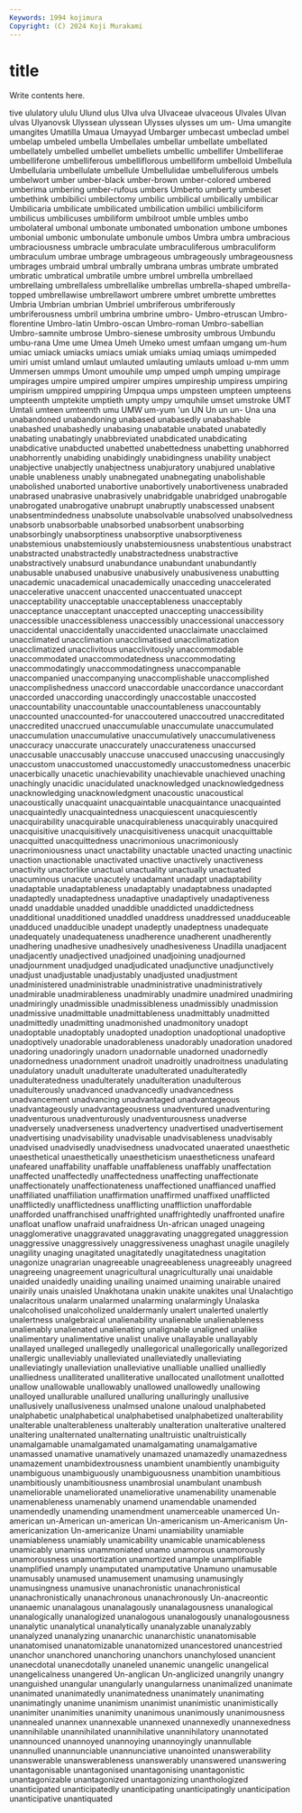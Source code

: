 ```yaml
---
Keywords: 1994 kojimura
Copyright: (C) 2024 Koji Murakami
---
```


# title

Write contents here.



tive ululatory ululu Ulund ulus Ulva ulva Ulvaceae ulvaceous
Ulvales Ulvan ulvas Ulyanovsk Ulyssean ulyssean Ulysses ulysses um um-
Uma umangite umangites Umatilla Umaua Umayyad Umbarger umbecast umbeclad umbel
umbelap umbeled umbella Umbellales umbellar umbellate umbellated umbellately umbelled umbellet
umbellets umbellic umbellifer Umbelliferae umbelliferone umbelliferous umbelliflorous umbelliform umbelloid Umbellula
Umbellularia umbellulate umbellule Umbellulidae umbelluliferous umbels umbelwort umber umber-black umber-brown
umber-colored umbered umberima umbering umber-rufous umbers Umberto umberty umbeset umbethink
umbibilici umbilectomy umbilic umbilical umbilically umbilicar Umbilicaria umbilicate umbilicated umbilication
umbilici umbiliciform umbilicus umbilicuses umbiliform umbilroot umble umbles umbo umbolateral
umbonal umbonate umbonated umbonation umbone umbones umbonial umbonic umbonulate umbonule
umbos Umbra umbra umbracious umbraciousness umbracle umbraculate umbraculiferous umbraculiform umbraculum
umbrae umbrage umbrageous umbrageously umbrageousness umbrages umbraid umbral umbrally umbrana
umbras umbrate umbrated umbratic umbratical umbratile umbre umbrel umbrella umbrellaed
umbrellaing umbrellaless umbrellalike umbrellas umbrella-shaped umbrella-topped umbrellawise umbrellawort umbrere umbret
umbrette umbrettes Umbria Umbrian umbrian Umbriel umbriferous umbriferously umbriferousness umbril
umbrina umbrine umbro- Umbro-etruscan Umbro-florentine Umbro-latin Umbro-oscan Umbro-roman Umbro-sabellian Umbro-samnite
umbrose Umbro-sienese umbrosity umbrous Umbundu umbu-rana Ume ume Umea Umeh
Umeko umest umfaan umgang um-hum umiac umiack umiacks umiacs umiak
umiaks umiaq umiaqs umimpeded umiri umist umland umlaut umlauted umlauting
umlauts umload u-mm umm Ummersen ummps Umont umouhile ump umped
umph umping umpirage umpirages umpire umpired umpirer umpires umpireship umpiress
umpiring umpirism umppired umppiring Umpqua umps umpsteen umpteen umpteens umpteenth
umptekite umptieth umpty umpy umquhile umset umstroke UMT Umtali umteen
umteenth umu UMW um-yum 'un UN Un un un- Una
una unabandoned unabandoning unabased unabasedly unabashable unabashed unabashedly unabasing unabatable
unabated unabatedly unabating unabatingly unabbreviated unabdicated unabdicating unabdicative unabducted unabetted
unabettedness unabetting unabhorred unabhorrently unabiding unabidingly unabidingness unability unabject unabjective
unabjectly unabjectness unabjuratory unabjured unablative unable unableness unably unabnegated unabnegating
unabolishable unabolished unaborted unabortive unabortively unabortiveness unabraded unabrased unabrasive unabrasively
unabridgable unabridged unabrogable unabrogated unabrogative unabrupt unabruptly unabscessed unabsent unabsentmindedness
unabsolute unabsolvable unabsolved unabsolvedness unabsorb unabsorbable unabsorbed unabsorbent unabsorbing unabsorbingly
unabsorptiness unabsorptive unabsorptiveness unabstemious unabstemiously unabstemiousness unabstentious unabstract unabstracted unabstractedly
unabstractedness unabstractive unabstractively unabsurd unabundance unabundant unabundantly unabusable unabused unabusive
unabusively unabusiveness unabutting unacademic unacademical unacademically unacceding unaccelerated unaccelerative unaccent
unaccented unaccentuated unaccept unacceptability unacceptable unacceptableness unacceptably unacceptance unacceptant unaccepted
unaccepting unaccessibility unaccessible unaccessibleness unaccessibly unaccessional unaccessory unaccidental unaccidentally unaccidented
unacclaimate unacclaimed unacclimated unacclimation unacclimatised unacclimatization unacclimatized unacclivitous unacclivitously unaccommodable
unaccommodated unaccommodatedness unaccommodating unaccommodatingly unaccommodatingness unaccompanable unaccompanied unaccompanying unaccomplishable unaccomplished
unaccomplishedness unaccord unaccordable unaccordance unaccordant unaccorded unaccording unaccordingly unaccostable unaccosted
unaccountability unaccountable unaccountableness unaccountably unaccounted unaccounted-for unaccoutered unaccoutred unaccreditated unaccredited
unaccrued unaccumulable unaccumulate unaccumulated unaccumulation unaccumulative unaccumulatively unaccumulativeness unaccuracy unaccurate
unaccurately unaccurateness unaccursed unaccusable unaccusably unaccuse unaccused unaccusing unaccusingly unaccustom
unaccustomed unaccustomedly unaccustomedness unacerbic unacerbically unacetic unachievability unachievable unachieved unaching
unachingly unacidic unacidulated unacknowledged unacknowledgedness unacknowledging unacknowledgment unacoustic unacoustical unacoustically
unacquaint unacquaintable unacquaintance unacquainted unacquaintedly unacquaintedness unacquiescent unacquiescently unacquirability unacquirable
unacquirableness unacquirably unacquired unacquisitive unacquisitively unacquisitiveness unacquit unacquittable unacquitted unacquittedness
unacrimonious unacrimoniously unacrimoniousness unact unactability unactable unacted unacting unactinic unaction
unactionable unactivated unactive unactively unactiveness unactivity unactorlike unactual unactuality unactually
unactuated unacuminous unacute unacutely unadamant unadapt unadaptability unadaptable unadaptableness unadaptably
unadaptabness unadapted unadaptedly unadaptedness unadaptive unadaptively unadaptiveness unadd unaddable unadded
unaddible unaddicted unaddictedness unadditional unadditioned unaddled unaddress unaddressed unadduceable unadduced
unadducible unadept unadeptly unadeptness unadequate unadequately unadequateness unadherence unadherent unadherently
unadhering unadhesive unadhesively unadhesiveness Unadilla unadjacent unadjacently unadjectived unadjoined unadjoining
unadjourned unadjournment unadjudged unadjudicated unadjunctive unadjunctively unadjust unadjustable unadjustably unadjusted
unadjustment unadministered unadministrable unadministrative unadministratively unadmirable unadmirableness unadmirably unadmire unadmired
unadmiring unadmiringly unadmissible unadmissibleness unadmissibly unadmission unadmissive unadmittable unadmittableness unadmittably
unadmitted unadmittedly unadmitting unadmonished unadmonitory unadopt unadoptable unadoptably unadopted unadoption
unadoptional unadoptive unadoptively unadorable unadorableness unadorably unadoration unadored unadoring unadoringly
unadorn unadornable unadorned unadornedly unadornedness unadornment unadroit unadroitly unadroitness unadulating
unadulatory unadult unadulterate unadulterated unadulteratedly unadulteratedness unadulterately unadulteration unadulterous unadulterously
unadvanced unadvancedly unadvancedness unadvancement unadvancing unadvantaged unadvantageous unadvantageously unadvantageousness unadventured
unadventuring unadventurous unadventurously unadventurousness unadverse unadversely unadverseness unadvertency unadvertised unadvertisement
unadvertising unadvisability unadvisable unadvisableness unadvisably unadvised unadvisedly unadvisedness unadvocated unaerated
unaesthetic unaesthetical unaesthetically unaestheticism unaestheticness unafeard unafeared unaffability unaffable unaffableness
unaffably unaffectation unaffected unaffectedly unaffectedness unaffecting unaffectionate unaffectionately unaffectionateness unaffectioned
unaffianced unaffied unaffiliated unaffiliation unaffirmation unaffirmed unaffixed unafflicted unafflictedly unafflictedness
unafflicting unaffliction unaffordable unafforded unaffranchised unaffrighted unaffrightedly unaffronted unafire unafloat
unaflow unafraid unafraidness Un-african unaged unageing unagglomerative unaggravated unaggravating unaggregated
unaggression unaggressive unaggressively unaggressiveness unaghast unagile unagilely unagility unaging unagitated
unagitatedly unagitatedness unagitation unagonize unagrarian unagreeable unagreeableness unagreeably unagreed unagreeing
unagreement unagricultural unagriculturally unai unaidable unaided unaidedly unaiding unailing unaimed
unaiming unairable unaired unairily unais unaisled Unakhotana unakin unakite unakites
unal Unalachtigo unalacritous unalarm unalarmed unalarming unalarmingly Unalaska unalcoholised unalcoholized
unaldermanly unalert unalerted unalertly unalertness unalgebraical unalienability unalienable unalienableness unalienably
unalienated unalienating unalignable unaligned unalike unalimentary unalimentative unalist unalive unallayable
unallayably unallayed unalleged unallegedly unallegorical unallegorically unallegorized unallergic unalleviably unalleviated
unalleviatedly unalleviating unalleviatingly unalleviation unalleviative unalliable unallied unalliedly unalliedness unalliterated
unalliterative unallocated unallotment unallotted unallow unallowable unallowably unallowed unallowedly unallowing
unalloyed unallurable unallured unalluring unalluringly unallusive unallusively unallusiveness unalmsed unalone
unaloud unalphabeted unalphabetic unalphabetical unalphabetised unalphabetized unalterability unalterable unalterableness unalterably
unalteration unalterative unaltered unaltering unalternated unalternating unaltruistic unaltruistically unamalgamable unamalgamated
unamalgamating unamalgamative unamassed unamative unamatively unamazed unamazedly unamazedness unamazement unambidextrousness
unambient unambiently unambiguity unambiguous unambiguously unambiguousness unambition unambitious unambitiously unambitiousness
unambrosial unambulant unambush unameliorable unameliorated unameliorative unamenability unamenable unamenableness unamenably
unamend unamendable unamended unamendedly unamending unamendment unamerceable unamerced Un-american un-American
un-american Un-americanism un-Americanism Un-americanization Un-americanize Unami unamiability unamiable unamiableness unamiably
unamicability unamicable unamicableness unamicably unamiss unammoniated unamo unamorous unamorously unamorousness
unamortization unamortized unample unamplifiable unamplified unamply unamputated unamputative Unamuno unamusable
unamusably unamused unamusement unamusing unamusingly unamusingness unamusive unanachronistic unanachronistical unanachronistically
unanachronous unanachronously Un-anacreontic unanaemic unanalagous unanalagously unanalagousness unanalogical unanalogically unanalogized
unanalogous unanalogously unanalogousness unanalytic unanalytical unanalytically unanalyzable unanalyzably unanalyzed unanalyzing
unanarchic unanarchistic unanatomisable unanatomised unanatomizable unanatomized unancestored unancestried unanchor unanchored
unanchoring unanchors unanchylosed unancient unanecdotal unanecdotally unaneled unanemic unangelic unangelical
unangelicalness unangered Un-anglican Un-anglicized unangrily unangry unanguished unangular unangularly unangularness
unanimalized unanimate unanimated unanimatedly unanimatedness unanimately unanimating unanimatingly unanime unanimism
unanimist unanimistic unanimistically unanimiter unanimities unanimity unanimous unanimously unanimousness unannealed
unannex unannexable unannexed unannexedly unannexedness unannihilable unannihilated unannihilative unannihilatory unannotated
unannounced unannoyed unannoying unannoyingly unannullable unannulled unannunciable unannunciative unanointed unanswerability
unanswerable unanswerableness unanswerably unanswered unanswering unantagonisable unantagonised unantagonising unantagonistic unantagonizable
unantagonized unantagonizing unanthologized unanticipated unanticipatedly unanticipating unanticipatingly unanticipation unanticipative unantiquated
